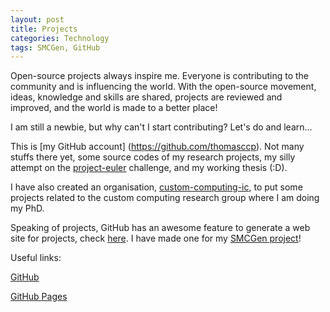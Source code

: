 ```yaml
---
layout: post
title: Projects
categories: Technology
tags: SMCGen, GitHub
---
```


Open-source projects always inspire me. 
Everyone is contributing to the community and is influencing the world. 
With the open-source movement, ideas, knowledge and skills are shared, 
projects are reviewed and improved, and the world is made to a better place! 

I am still a newbie, but why can't I start contributing? Let's do and learn...

This is [my GitHub account] (https://github.com/thomasccp). 
Not many stuffs there yet, some source codes of my research projects, 
my silly attempt on the [project-euler](http://projecteuler.net/) challenge, and my working thesis (:D).

I have also created an organisation, [custom-computing-ic](https://github.com/custom-computing-ic), 
to put some projects related to the custom computing research group where I am doing my PhD.

Speaking of projects, GitHub has an awesome feature to generate a web site for projects, 
check [here](https://pages.github.com/). 
I have made one for my [SMCGen project](http://cc.doc.ic.ac.uk/projects/smcgen)!


Useful links:

[GitHub](https://github.com/)

[GitHub Pages](https://pages.github.com/)

